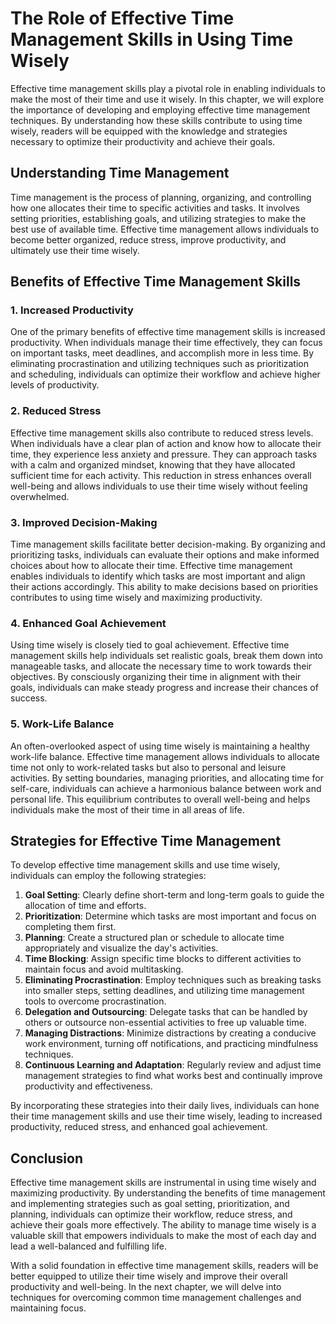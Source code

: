 The Role of Effective Time Management Skills in Using Time Wisely
==========================================================================

Effective time management skills play a pivotal role in enabling individuals to make the most of their time and use it wisely. In this chapter, we will explore the importance of developing and employing effective time management techniques. By understanding how these skills contribute to using time wisely, readers will be equipped with the knowledge and strategies necessary to optimize their productivity and achieve their goals.

Understanding Time Management
-----------------------------

Time management is the process of planning, organizing, and controlling how one allocates their time to specific activities and tasks. It involves setting priorities, establishing goals, and utilizing strategies to make the best use of available time. Effective time management allows individuals to become better organized, reduce stress, improve productivity, and ultimately use their time wisely.

Benefits of Effective Time Management Skills
--------------------------------------------

### 1. Increased Productivity

One of the primary benefits of effective time management skills is increased productivity. When individuals manage their time effectively, they can focus on important tasks, meet deadlines, and accomplish more in less time. By eliminating procrastination and utilizing techniques such as prioritization and scheduling, individuals can optimize their workflow and achieve higher levels of productivity.

### 2. Reduced Stress

Effective time management skills also contribute to reduced stress levels. When individuals have a clear plan of action and know how to allocate their time, they experience less anxiety and pressure. They can approach tasks with a calm and organized mindset, knowing that they have allocated sufficient time for each activity. This reduction in stress enhances overall well-being and allows individuals to use their time wisely without feeling overwhelmed.

### 3. Improved Decision-Making

Time management skills facilitate better decision-making. By organizing and prioritizing tasks, individuals can evaluate their options and make informed choices about how to allocate their time. Effective time management enables individuals to identify which tasks are most important and align their actions accordingly. This ability to make decisions based on priorities contributes to using time wisely and maximizing productivity.

### 4. Enhanced Goal Achievement

Using time wisely is closely tied to goal achievement. Effective time management skills help individuals set realistic goals, break them down into manageable tasks, and allocate the necessary time to work towards their objectives. By consciously organizing their time in alignment with their goals, individuals can make steady progress and increase their chances of success.

### 5. Work-Life Balance

An often-overlooked aspect of using time wisely is maintaining a healthy work-life balance. Effective time management allows individuals to allocate time not only to work-related tasks but also to personal and leisure activities. By setting boundaries, managing priorities, and allocating time for self-care, individuals can achieve a harmonious balance between work and personal life. This equilibrium contributes to overall well-being and helps individuals make the most of their time in all areas of life.

Strategies for Effective Time Management
----------------------------------------

To develop effective time management skills and use time wisely, individuals can employ the following strategies:

1. **Goal Setting**: Clearly define short-term and long-term goals to guide the allocation of time and efforts.
2. **Prioritization**: Determine which tasks are most important and focus on completing them first.
3. **Planning**: Create a structured plan or schedule to allocate time appropriately and visualize the day's activities.
4. **Time Blocking**: Assign specific time blocks to different activities to maintain focus and avoid multitasking.
5. **Eliminating Procrastination**: Employ techniques such as breaking tasks into smaller steps, setting deadlines, and utilizing time management tools to overcome procrastination.
6. **Delegation and Outsourcing**: Delegate tasks that can be handled by others or outsource non-essential activities to free up valuable time.
7. **Managing Distractions**: Minimize distractions by creating a conducive work environment, turning off notifications, and practicing mindfulness techniques.
8. **Continuous Learning and Adaptation**: Regularly review and adjust time management strategies to find what works best and continually improve productivity and effectiveness.

By incorporating these strategies into their daily lives, individuals can hone their time management skills and use their time wisely, leading to increased productivity, reduced stress, and enhanced goal achievement.

Conclusion
----------

Effective time management skills are instrumental in using time wisely and maximizing productivity. By understanding the benefits of time management and implementing strategies such as goal setting, prioritization, and planning, individuals can optimize their workflow, reduce stress, and achieve their goals more effectively. The ability to manage time wisely is a valuable skill that empowers individuals to make the most of each day and lead a well-balanced and fulfilling life.

With a solid foundation in effective time management skills, readers will be better equipped to utilize their time wisely and improve their overall productivity and well-being. In the next chapter, we will delve into techniques for overcoming common time management challenges and maintaining focus.
